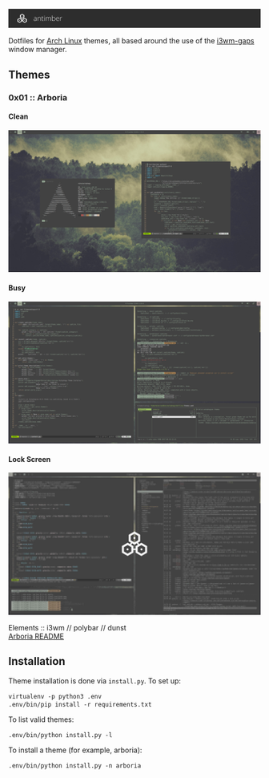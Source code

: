 ![Antimber](doc/header.png)

Dotfiles for [Arch Linux](https://www.archlinux.org/) themes, all based around
the use of the [i3wm-gaps](https://github.com/Airblader/i3) window manager.

## Themes

### 0x01 :: Arboria
#### Clean

![arboria clean](arboria/screenshots/clean.jpg)

#### Busy

![arboria busy](arboria/screenshots/busy.jpg)

#### Lock Screen

![arboria i3lock](arboria/screenshots/i3lock.jpg)

Elements :: i3wm // polybar // dunst   
[Arboria README](arboria/README.md)

## Installation

Theme installation is done via `install.py`. To set up:

```
virtualenv -p python3 .env
.env/bin/pip install -r requirements.txt
```

To list valid themes:

```
.env/bin/python install.py -l
```

To install a theme (for example, arboria):

```
.env/bin/python install.py -n arboria
```
